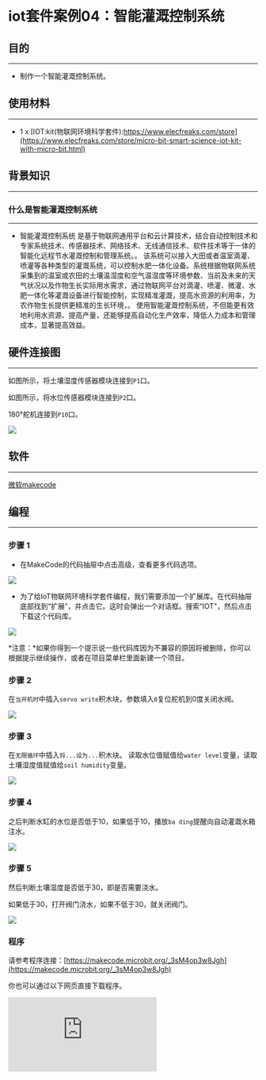 # iot套件案例04：智能灌溉控制系统

## 目的
---

- 制作一个智能灌溉控制系统。

## 使用材料
---

- 1 x [IOT:kit(物联网环境科学套件):https://www.elecfreaks.com/store](https://www.elecfreaks.com/store/micro-bit-smart-science-iot-kit-with-micro-bit.html)

## 背景知识
---

### 什么是智能灌溉控制系统
---

- 智能灌溉控制系统 是基于物联网通用平台和云计算技术，结合自动控制技术和专家系统技术、传感器技术、网络技术、无线通信技术、软件技术等于一体的智能化远程节水灌溉控制和管理系统。。
该系统可以接入大田或者温室滴灌、喷灌等各种类型的灌溉系统，可以控制水肥一体化设备。系统根据物联网系统采集到的温室或农田的土壤温湿度和空气温湿度等环境参数、当前及未来的天气状况以及作物生长实际用水需求，通过物联网平台对滴灌、喷灌、微灌、水肥一体化等灌溉设备进行智能控制，实现精准灌溉，提高水资源的利用率，为农作物生长提供更精准的生长环境，。
使用智能灌溉控制系统，不但能更有效地利用水资源、提高产量，还能够提高自动化生产效率，降低人力成本和管理成本，显著提高效益。

## 硬件连接图
---

如图所示，将土壤湿度传感器模块连接到`P1`口。

如图所示，将水位传感器模块连接到`P2`口。

180°舵机连接到`P10`口。

![](./images/case_04_01.png)

## 软件
---

[微软makecode](https://makecode.microbit.org/#)

## 编程
---

### 步骤 1
- 在MakeCode的代码抽屉中点击高级，查看更多代码选项。

![](./images/iot_bit_11.png)

- 为了给IoT物联网环境科学套件编程，我们需要添加一个扩展库。在代码抽屉底部找到“扩展”，并点击它。这时会弹出一个对话框。搜索“IOT"，然后点击下载这个代码库。

![](./images/iot_bit_12.png)

*注意：*如果你得到一个提示说一些代码库因为不兼容的原因将被删除，你可以根据提示继续操作，或者在项目菜单栏里面新建一个项目。

### 步骤 2

在`当开机时`中插入`servo write`积木块，参数填入`0`复位舵机到0度关闭水阀。

![](./images/case_04_02.png)

### 步骤 3

在`无限循环`中插入`将...设为...`积木块。
读取水位值赋值给`water level`变量，读取土壤湿度值赋值给`soil humidity`变量。

![](./images/case_04_03.png)

### 步骤 4

之后判断水缸的水位是否低于10，如果低于10，播放`ba ding`提醒向自动灌溉水箱注水。

![](./images/case_04_04.png)

### 步骤 5

然后判断土壤湿度是否低于30，即是否需要浇水。

如果低于30，打开阀门浇水，如果不低于30，就关闭阀门。

![](./images/case_04_05.png)

### 程序

请参考程序连接：[https://makecode.microbit.org/_3sM4op3w8Jgh](https://makecode.microbit.org/_3sM4op3w8Jgh)

你也可以通过以下网页直接下载程序。

<div
    style={{
        position: 'relative',
        paddingBottom: '60%',
        overflow: 'hidden',
    }}
>
    <iframe
        src="https://makecode.microbit.org/_3sM4op3w8Jgh"
        frameborder="0"
        sandbox="allow-popups allow-forms allow-scripts allow-same-origin"
        style={{
            position: 'absolute',
            width: '100%',
            height: '100%',
        }}
    />
</div>

### 现象
---

## 思考
---

## 常见问题
---

## 相关阅读
---
